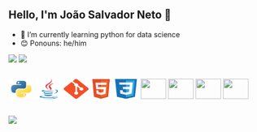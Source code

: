 ## Hello, I'm João Salvador Neto 👋

- 🐍 I’m currently learning python for data science
- 😊 Ponouns: he/him



<div>
  <img height="180em" src=https://github-readme-stats.vercel.app/api?username=joao72neto&show_icons=true&border_color=000000&theme=monokai>
   <img height = "180em" src = "https://github-readme-stats.vercel.app/api/top-langs/?username=joao72neto&layout=compact&border_color=000000&theme=monokai">
</div>

##

<div align="left">
  <img src="https://github.com/devicons/devicon/blob/master/icons/python/python-original.svg" width = "50px" height=40px>
  <img src="https://github.com/devicons/devicon/blob/master/icons/java/java-original.svg" width = "50px" height=40px>
  <img src="https://github.com/devicons/devicon/blob/master/icons/git/git-original.svg" width = "50px" height=40px>
  <img src="https://github.com/devicons/devicon/blob/master/icons/html5/html5-original.svg?short_path=c2dda3a" width = "40px" height=40px>
  <img src="https://github.com/devicons/devicon/blob/master/icons/css3/css3-original.svg" width = "50px" height=40px>
  <img src="https://upload.wikimedia.org/wikipedia/commons/c/cf/New_Power_BI_Logo.svg" width = "50px" height=40px>
  <img src="https://cdn.jsdelivr.net/gh/devicons/devicon@latest/icons/mysql/mysql-original-wordmark.svg" width = "50px" height=40px/>
  <img src="https://cdn.jsdelivr.net/gh/devicons/devicon@latest/icons/oracle/oracle-original.svg" width = "50px" height=40px/>
  <img src="https://cdn.jsdelivr.net/gh/devicons/devicon@latest/icons/sqldeveloper/sqldeveloper-original.svg" width = "50px" height=40px/>
</div>

##

<a href="linkedin.com/in/joão-salvador-neto-927086229" target="_blank"><img src="https://img.shields.io/badge/LinkedIn-0077B5?style=for-the-badge&logo=linkedin&logoColor=white"></a>

